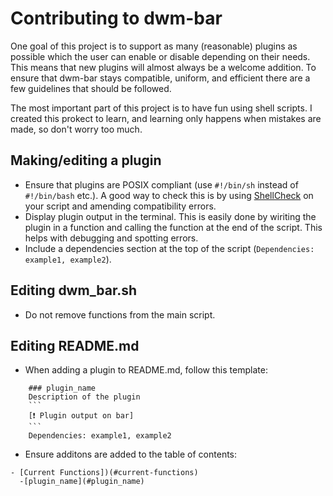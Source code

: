 # Contributing to dwm-bar
One goal of this project is to support as many (reasonable) plugins as possible which the user can enable or disable depending on their needs. This means that new plugins will almost always be a welcome addition.
To ensure that dwm-bar stays compatible, uniform, and efficient there are a few guidelines that should be followed.

The most important part of this project is to have fun using shell scripts. I created this prokect to learn, and learning only happens when mistakes are made, so don't worry too much.
## Making/editing a plugin
* Ensure that plugins are POSIX compliant (use ```#!/bin/sh``` instead of ```#!/bin/bash``` etc.). A good way to check this is by using [ShellCheck](https://www.shellcheck.net/) on your script and amending compatibility errors.
* Display plugin output in the terminal. This is easily done by wiriting the plugin in a function and calling the function at the end of the script. This helps with debugging and spotting errors.
* Include a dependencies section at the top of the script (```Dependencies: example1, example2```).
## Editing dwm_bar.sh
* Do not remove functions from the main script.
## Editing README.md
* When adding a plugin to README.md, follow this template:
```
    ### plugin_name
    Description of the plugin
    ```
    [❗ Plugin output on bar]
    ```
    Dependencies: example1, example2
```
* Ensure additons are added to the table of contents:
```
- [Current Functions])(#current-functions)
  -[plugin_name](#plugin_name)
```
